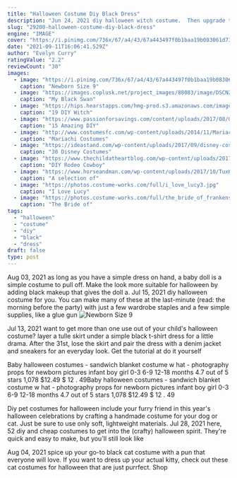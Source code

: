 ```yaml
---
title: "Halloween Costume Diy Black Dress"
description: "Jun 24, 2021 diy halloween witch costume.  Then upgrade to a super witchy black dress like this one from amazon. The tights, hat and broom will pull your homemade witch costume"
slug: "29200-halloween-costume-diy-black-dress"
engine: "IMAGE"
cover: "https://i.pinimg.com/736x/67/a4/43/67a443497f0b1baa19b083061d73cf31--girls-vampire-costume-vampire-dress.jpg"
date: "2021-09-11T16:06:41.529Z"
author: "Evelyn Curry"
ratingValue: "2.2"
reviewCount: "30"
images:
  - image: "https://i.pinimg.com/736x/67/a4/43/67a443497f0b1baa19b083061d73cf31--girls-vampire-costume-vampire-dress.jpg"
    caption: "Newborn Size 9"
  - image: "https://images.coplusk.net/project_images/88083/image/DSCN2570_1302387891.jpg"
    caption: "My Black Swan"
  - image: "https://hips.hearstapps.com/hmg-prod.s3.amazonaws.com/images/witch-costume-1562372554.jpg?crop=1xw:1xh;center,top&resize=480:*"
    caption: "19 DIY Witch"
  - image: "https://www.passionforsavings.com/content/uploads/2017/08/Ghost-DIY-Halloween-Costume-Ideas-for-Kids.jpg"
    caption: "15 Amazing DIY"
  - image: "http://www.costumesfc.com/wp-content/uploads/2014/11/Mariachi-Girl-Costume.jpg"
    caption: "Mariachi Costumes"
  - image: "https://ideastand.com/wp-content/uploads/2017/09/disney-costumes/8-disney-halloween-costume-diy.jpg"
    caption: "30 Disney Costumes"
  - image: "https://www.thechildatheartblog.com/wp-content/uploads/2017/09/diy-rodeo-cowboy-bull-rider-halloween-costume-idea-2-740x1110.jpg"
    caption: "DIY Rodeo Cowboy"
  - image: "https://www.horseandman.com/wp-content/uploads/2017/10/TuxHorse1.jpg"
    caption: "A selection of"
  - image: "https://photos.costume-works.com/full/i_love_lucy3.jpg"
    caption: "I Love Lucy"
  - image: "https://photos.costume-works.com/full/the_bride_of_frankenstein4.jpg"
    caption: "The Bride of"
tags:
  - "halloween"
  - "costume"
  - "diy"
  - "black"
  - "dress"
draft: false
type: post
---
```


Aug 03, 2021 as long as you have a simple dress on hand, a baby doll is a simple costume to pull off. Make the look more suitable for halloween by adding black makeup that gives the doll a. Jul 15, 2021 diy halloween costume for you. You can make many of these at the last-minute (read: the morning before the party) with just a few wardrobe staples and a few simple supplies, like a glue gun
![Newborn Size 9](https://i.pinimg.com/736x/67/a4/43/67a443497f0b1baa19b083061d73cf31--girls-vampire-costume-vampire-dress.jpg "Newborn Size 9")

Jul 13, 2021 want to get more than one use out of your child&#39;s halloween costume? layer a tulle skirt under a simple black t-shirt dress for a little drama. After the 31st, lose the skirt and pair the dress with a denim jacket and sneakers for an everyday look. Get the tutorial at do it yourself
<!--inArticleAds-->

<!--galleryOne-->

Baby halloween costumes - sandwich blanket costume w hat - photography props for newborn pictures infant boy girl 0-3 6-9 12-18 months 4.7 out of 5 stars 1,078 $12.49 $ 12 . 49Baby halloween costumes - sandwich blanket costume w hat - photography props for newborn pictures infant boy girl 0-3 6-9 12-18 months 4.7 out of 5 stars 1,078 $12.49 $ 12 . 49
<!--inArticleAds-->

<!--galleryTwo-->

Diy pet costumes for halloween include your furry friend in this year's halloween celebrations by crafting a handmade costume for your dog or cat. Just be sure to use only soft, lightweight materials. Jul 28, 2021 here, 52 diy and cheap costumes to get into the (crafty) halloween spirit. They're quick and easy to make, but you'll still look like
<!--galleryThree-->

Aug 04, 2021 spice up your go-to black cat costume with a pun that everyone will love. If you want to dress up your actual kitty, check out these cat costumes for halloween that are just purrfect. Shop